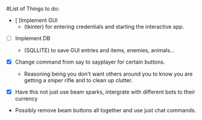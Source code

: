 #List of Things to do:

- [ ]Implement GUI
  * (tkinter) for entering credentials and starting the interactive app.

- [ ] Implement DB
  * (SQLLITE) to save GUI entries and items, enemies, animals...

- [x] Change command from say to sayplayer for certain buttons.
   * Reasoning being you don't want others around you to know you are getting a sniper rifle and to clean up clutter.

- [x] Have this not just use beam sparks, intergrate with different bots to their currency
 * Possibly remove beam buttons all together and use just chat commands.
